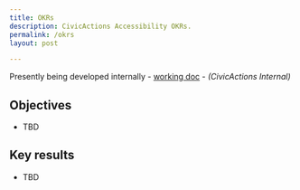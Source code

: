 ```yaml
---
title: OKRs
description: CivicActions Accessibility OKRs.
permalink: /okrs
layout: post

---
```


Presently being developed internally - [working doc](https://docs.google.com/document/d/17SA1mNcVtTH7daKThZDN_QIdoRyYXhEjNmqkSEAJRTE/edit?usp=sharing) - <i>(CivicActions Internal)</i>

## Objectives

* TBD

## Key results

* TBD
